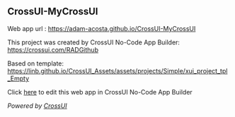 ## CrossUI-MyCrossUI
Web app url : https://adam-acosta.github.io/CrossUI-MyCrossUI

This project was created by CrossUI No-Code App Builder: https://crossui.com/RADGithub

Based on template: https://linb.github.io/CrossUI_Assets/assets/projects/Simple/xui_project_tpl_Empty

Click [here](https://crossui.com/RADGithub/#!from=github&owner=adam-acosta&repo=CrossUI-MyCrossUI) to edit this web app in CrossUI No-Code App Builder

<i>Powered by [CrossUI](https://crossui.com)</i>
